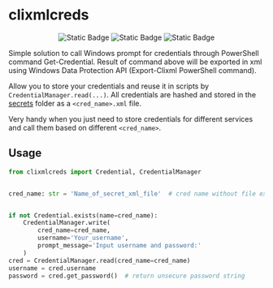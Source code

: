 # clixmlcreds

<p align="center">
  <img alt="Static Badge" src="https://img.shields.io/badge/WDP-API-badge?style=flat&color=blue">
  <img alt="Static Badge" src="https://img.shields.io/badge/Credentials-Clixml?style=plastic&color=white">
  <img alt="Static Badge" src="https://img.shields.io/badge/XML-hashed?style=flat-square&color=purple">
</p>


Simple solution to call Windows prompt for credentials through PowerShell command Get-Credential. Result of command above will be exported in xml using Windows Data Protection API (Export-Clixml PowerShell command).

Allow you to store your credentials and reuse it in scripts by `CredentialManager.read(...)`.
All credentials are hashed and stored in the [secrets](src/clixmlcreds/secrets) folder as a `<cred_name>.xml` file.

Very handy when you just need to store credentials for different services and call them based on different `<cred_name>`.


## Usage

```python
from clixmlcreds import Credential, CredentialManager


cred_name: str = 'Name_of_secret_xml_file'  # cred name without file extension


if not Credential.exists(name=cred_name):
    CredentialManager.write(
        cred_name=cred_name,
        username='Your_username',
        prompt_message='Input username and password:'
    )
cred = CredentialManager.read(cred_name=cred_name)
username = cred.username
password = cred.get_password()  # return unsecure password string
```

